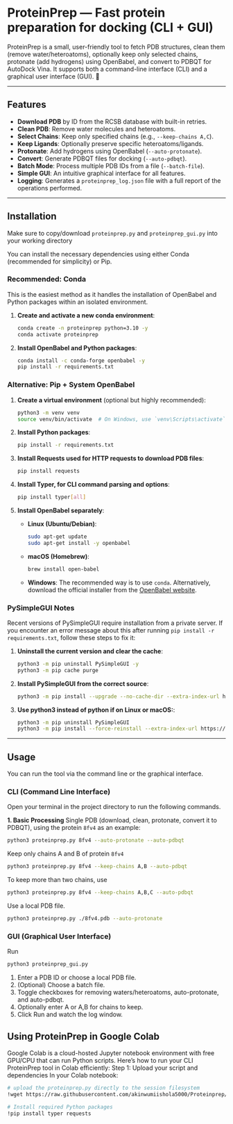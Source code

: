 # ProteinPrep — Fast protein preparation for docking (CLI + GUI)

ProteinPrep is a small, user-friendly tool to fetch PDB structures, clean them (remove water/heteroatoms), optionally keep only selected chains, protonate (add hydrogens) using OpenBabel, and convert to PDBQT for AutoDock Vina. It supports both a command-line interface (CLI) and a graphical user interface (GUI). 🧪



---

## Features

-   **Download PDB** by ID from the RCSB database with built-in retries.
-   **Clean PDB**: Remove water molecules and heteroatoms.
-   **Select Chains**: Keep only specified chains (e.g., `--keep-chains A,C`).
-   **Keep Ligands**: Optionally preserve specific heteroatoms/ligands.
-   **Protonate**: Add hydrogens using OpenBabel (`--auto-protonate`).
-   **Convert**: Generate PDBQT files for docking (`--auto-pdbqt`).
-   **Batch Mode**: Process multiple PDB IDs from a file (`--batch-file`).
-   **Simple GUI**: An intuitive graphical interface for all features.
-   **Logging**: Generates a `proteinprep_log.json` file with a full report of the operations performed.

---

## Installation
Make sure to copy/download `proteinprep.py` and `proteinprep_gui.py` into your working directory

You can install the necessary dependencies using either Conda (recommended for simplicity) or Pip.

### Recommended: Conda

This is the easiest method as it handles the installation of OpenBabel and Python packages within an isolated environment.

1.  **Create and activate a new conda environment**:
    ```bash
    conda create -n proteinprep python=3.10 -y
    conda activate proteinprep
    ```

2.  **Install OpenBabel and Python packages**:
    ```bash
    conda install -c conda-forge openbabel -y
    pip install -r requirements.txt
    ```

### Alternative: Pip + System OpenBabel

1.  **Create a virtual environment** (optional but highly recommended):
    ```bash
    python3 -m venv venv
    source venv/bin/activate  # On Windows, use `venv\Scripts\activate`
    ```

2.  **Install Python packages**:
    ```bash
    pip install -r requirements.txt
    ```
3.  **Install Requests used for HTTP requests to download PDB files**:
    ```bash
    pip install requests
    ```
4. **Install Typer, for CLI command parsing and options**:
    ```bash
    pip install typer[all]
    ```
3.  **Install OpenBabel separately**:

    * **Linux (Ubuntu/Debian)**:
        ```bash
        sudo apt-get update
        sudo apt-get install -y openbabel
        ```
    * **macOS (Homebrew)**:
        ```bash
        brew install open-babel
        ```
    * **Windows**:
        The recommended way is to use `conda`. Alternatively, download the official installer from the [OpenBabel website](https://open-babel.readthedocs.io/en/latest/Installation/install.html).

### PySimpleGUI Notes

Recent versions of PySimpleGUI require installation from a private server. If you encounter an error message about this after running `pip install -r requirements.txt`, follow these steps to fix it:

1.  **Uninstall the current version and clear the cache**:
    ```bash
    python3 -m pip uninstall PySimpleGUI -y
    python3 -m pip cache purge
    ```

2.  **Install PySimpleGUI from the correct source**:
    ```bash
    python3 -m pip install --upgrade --no-cache-dir --extra-index-url https://pysimplegui.net/pysimplegui/ PySimpleGUI
    ```
3.  **Use python3 instead of python if on Linux or macOS:**:
    ```bash
    python3 -m pip uninstall PySimpleGUI
    python3 -m pip install --force-reinstall --extra-index-url https://PySimpleGUI.net/install PySimpleGUI
     ```
---

## Usage

You can run the tool via the command line or the graphical interface.

### CLI (Command Line Interface)

Open your terminal in the project directory to run the following commands.

**1. Basic Processing**
Single PDB (download, clean, protonate, convert it to PDBQT), using the protein `8fv4` as an example:
```bash
python3 proteinprep.py 8fv4 --auto-protonate --auto-pdbqt
```
Keep only chains A and B of protein `8fv4`
```bash
python3 proteinprep.py 8fv4 --keep-chains A,B --auto-pdbqt
```
To keep more than two chains, use
```bash
python3 proteinprep.py 8fv4 --keep-chains A,B,C --auto-pdbqt
```
Use a local PDB file.
```bash
python3 proteinprep.py ./8fv4.pdb --auto-protonate
```
### GUI (Graphical User Interface)
Run
```bash
python3 proteinprep_gui.py
```
1. Enter a PDB ID or choose a local PDB file.
2. (Optional) Choose a batch file.
3. Toggle checkboxes for removing waters/heteroatoms, auto-protonate, and auto-pdbqt.
4. Optionally enter A or A,B for chains to keep.
5. Click Run and watch the log window.

## Using ProteinPrep in Google Colab
Google Colab is a cloud-hosted Jupyter notebook environment with free GPU/CPU that can run Python scripts. 
Here’s how to run your CLI ProteinPrep tool in Colab efficiently:
Step 1: Upload your script and dependencies
In your Colab notebook:
```bash
# upload the proteinprep.py directly to the session filesystem
!wget https://raw.githubusercontent.com/akinwumiishola5000/Proteinprep/main/proteinprep.py

# Install required Python packages
!pip install typer requests
```
